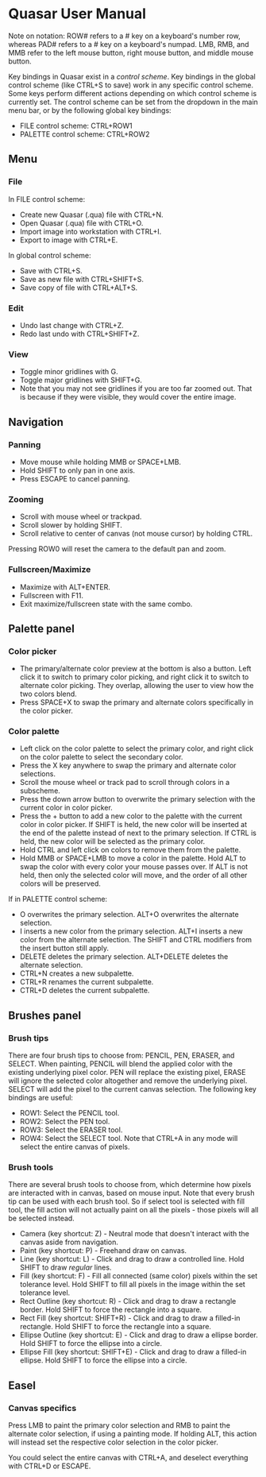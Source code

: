 # Quasar User Manual

Note on notation: ROW# refers to a # key on a keyboard's number row, whereas PAD# refers to a # key on a keyboard's numpad. LMB, RMB, and MMB refer to the left mouse button, right mouse button, and middle mouse button.

Key bindings in Quasar exist in a *control scheme*. Key bindings in the global control scheme (like CTRL+S to save) work in any specific control scheme. Some keys perform different actions depending on which control scheme is currently set.
The control scheme can be set from the dropdown in the main menu bar, or by the following global key bindings:
* FILE control scheme: CTRL+ROW1
* PALETTE control scheme: CTRL+ROW2

## Menu

### File

In FILE control scheme:
* Create new Quasar (.qua) file with CTRL+N.
* Open Quasar (.qua) file with CTRL+O.
* Import image into workstation with CTRL+I.
* Export to image with CTRL+E.

In global control scheme:
* Save with CTRL+S.
* Save as new file with CTRL+SHIFT+S.
* Save copy of file with CTRL+ALT+S.

### Edit

* Undo last change with CTRL+Z.
* Redo last undo with CTRL+SHIFT+Z.

### View

* Toggle minor gridlines with G.
* Toggle major gridlines with SHIFT+G.
* Note that you may not see gridlines if you are too far zoomed out. That is because if they were visible, they would cover the entire image.

## Navigation

### Panning

* Move mouse while holding MMB or SPACE+LMB.
* Hold SHIFT to only pan in one axis.
* Press ESCAPE to cancel panning.

### Zooming

* Scroll with mouse wheel or trackpad.
* Scroll slower by holding SHIFT.
* Scroll relative to center of canvas (not mouse cursor) by holding CTRL.

Pressing ROW0 will reset the camera to the default pan and zoom.

### Fullscreen/Maximize

* Maximize with ALT+ENTER.
* Fullscreen with F11.
* Exit maximize/fullscreen state with the same combo.

## Palette panel

### Color picker

* The primary/alternate color preview at the bottom is also a button. Left click it to switch to primary color picking, and right click it to switch to alternate color picking. They overlap, allowing the user to view how the two colors blend.
* Press SPACE+X to swap the primary and alternate colors specifically in the color picker.

### Color palette

* Left click on the color palette to select the primary color, and right click on the color palette to select the secondary color.
* Press the X key anywhere to swap the primary and alternate color selections.
* Scroll the mouse wheel or track pad to scroll through colors in a subscheme.
* Press the down arrow button to overwrite the primary selection with the current color in color picker.
* Press the + button to add a new color to the palette with the current color in color picker. If SHIFT is held, the new color will be inserted at the end of the palette instead of next to the primary selection. If CTRL is held, the new color will be selected as the primary color.
* Hold CTRL and left click on colors to remove them from the palette.
* Hold MMB or SPACE+LMB to move a color in the palette. Hold ALT to swap the color with every color your mouse passes over. If ALT is not held, then only the selected color will move, and the order of all other colors will be preserved.

If in PALETTE control scheme:
* O overwrites the primary selection. ALT+O overwrites the alternate selection.
* I inserts a new color from the primary selection. ALT+I inserts a new color from the alternate selection. The SHIFT and CTRL modifiers from the insert button still apply.
* DELETE deletes the primary selection. ALT+DELETE deletes the alternate selection.
* CTRL+N creates a new subpalette.
* CTRL+R renames the current subpalette.
* CTRL+D deletes the current subpalette.

## Brushes panel

### Brush tips

There are four brush tips to choose from: PENCIL, PEN, ERASER, and SELECT. When painting, PENCIL will blend the applied color with the existing underlying pixel color. PEN will replace the existing pixel, ERASE will ignore the selected color altogether and remove the underlying pixel. SELECT will add the pixel to the current canvas selection. The following key bindings are useful:

* ROW1: Select the PENCIL tool.
* ROW2: Select the PEN tool.
* ROW3: Select the ERASER tool.
* ROW4: Select the SELECT tool. Note that CTRL+A in any mode will select the entire canvas of pixels.

### Brush tools

There are several brush tools to choose from, which determine how pixels are interacted with in canvas, based on mouse input. Note that every brush tip can be used with each brush tool. So if select tool is selected with fill tool, the fill action will not actually paint on all the pixels - those pixels will all be selected instead.

* Camera (key shortcut: Z) - Neutral mode that doesn't interact with the canvas aside from navigation.
* Paint (key shortcut: P) - Freehand draw on canvas.
* Line (key shortcut: L) - Click and drag to draw a controlled line. Hold SHIFT to draw *regular* lines.
* Fill (key shortcut: F) - Fill all connected (same color) pixels within the set tolerance level. Hold SHIFT to fill all pixels in the image within the set tolerance level.
* Rect Outline (key shortcut: R) - Click and drag to draw a rectangle border. Hold SHIFT to force the rectangle into a square.
* Rect Fill (key shortcut: SHIFT+R) - Click and drag to draw a filled-in rectangle. Hold SHIFT to force the rectangle into a square.
* Ellipse Outline (key shortcut: E) - Click and drag to draw a ellipse border. Hold SHIFT to force the ellipse into a circle.
* Ellipse Fill (key shortcut: SHIFT+E) - Click and drag to draw a filled-in ellipse. Hold SHIFT to force the ellipse into a circle.

## Easel

### Canvas specifics

Press LMB to paint the primary color selection and RMB to paint the alternate color selection, if using a painting mode. If holding ALT, this action will instead set the respective color selection in the color picker.

You could select the entire canvas with CTRL+A, and deselect everything with CTRL+D or ESCAPE.
